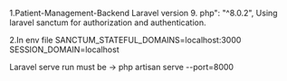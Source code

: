 1.Patient-Management-Backend
 Laravel version 9. 
 php": "^8.0.2", 
 Using laravel sanctum for authorization and authentication. 

2.In env file 
SANCTUM_STATEFUL_DOMAINS=localhost:3000
SESSION_DOMAIN=localhost

Laravel serve run must be -> php artisan serve --port=8000
